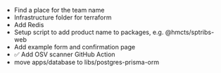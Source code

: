 - Find a place for the team name
- Infrastructure folder for terraform
- Add Redis
- Setup script to add product name to packages, e.g. @hmcts/sptribs-web
- Add example form and confirmation page
- ✅ Add OSV scanner GitHub Action
- move apps/database to libs/postgres-prisma-orm
